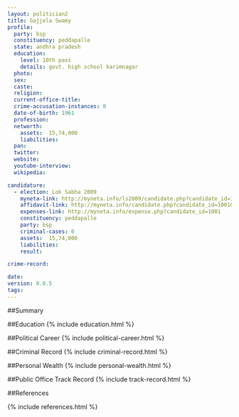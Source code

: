 ```yaml
---
layout: politician2
title: Gajjela Swamy
profile: 
  party: bsp
  constituency: peddapalle
  state: andhra pradesh
  education: 
    level: 10th pass
    details: govt. high school karimnagar
  photo: 
  sex: 
  caste: 
  religion: 
  current-office-title: 
  crime-accusation-instances: 0
  date-of-birth: 1961
  profession: 
  networth: 
    assets:  15,74,000
    liabilities: 
  pan: 
  twitter: 
  website: 
  youtube-interview: 
  wikipedia: 

candidature: 
  - election: Lok Sabha 2009
    myneta-link: http://myneta.info/ls2009/candidate.php?candidate_id=1001
    affidavit-link: http://myneta.info/candidate.php?candidate_id=1001&scan=original
    expenses-link: http://myneta.info/expense.php?candidate_id=1001
    constituency: peddapalle 
    party: bsp
    criminal-cases: 0
    assets:  15,74,000
    liabilities: 
    result:  

crime-record: 

date: 
version: 0.0.5
tags: 
---
```

##Summary


##Education
{% include education.html %}


##Political Career
{% include political-career.html %}


##Criminal Record
{% include criminal-record.html %}


##Personal Wealth
{% include personal-wealth.html %}


##Public Office Track Record
{% include track-record.html %}


##References


{% include references.html %}